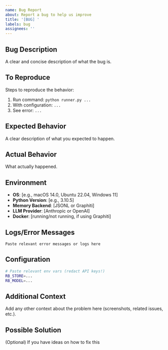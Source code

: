 ```yaml
---
name: Bug Report
about: Report a bug to help us improve
title: '[BUG] '
labels: bug
assignees: ''
---
```


## Bug Description

A clear and concise description of what the bug is.

## To Reproduce

Steps to reproduce the behavior:

1. Run command: `python runner.py ...`
2. With configuration: `...`
3. See error: `...`

## Expected Behavior

A clear description of what you expected to happen.

## Actual Behavior

What actually happened.

## Environment

- **OS**: [e.g., macOS 14.0, Ubuntu 22.04, Windows 11]
- **Python Version**: [e.g., 3.10.5]
- **Memory Backend**: [JSONL or Graphiti]
- **LLM Provider**: [Anthropic or OpenAI]
- **Docker**: [running/not running, if using Graphiti]

## Logs/Error Messages

```
Paste relevant error messages or logs here
```

## Configuration

```bash
# Paste relevant env vars (redact API keys!)
RB_STORE=...
RB_MODEL=...
```

## Additional Context

Add any other context about the problem here (screenshots, related issues, etc.).

## Possible Solution

(Optional) If you have ideas on how to fix this
